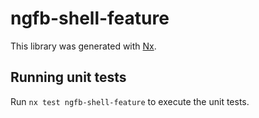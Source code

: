 # ngfb-shell-feature

This library was generated with [Nx](https://nx.dev).

## Running unit tests

Run `nx test ngfb-shell-feature` to execute the unit tests.

